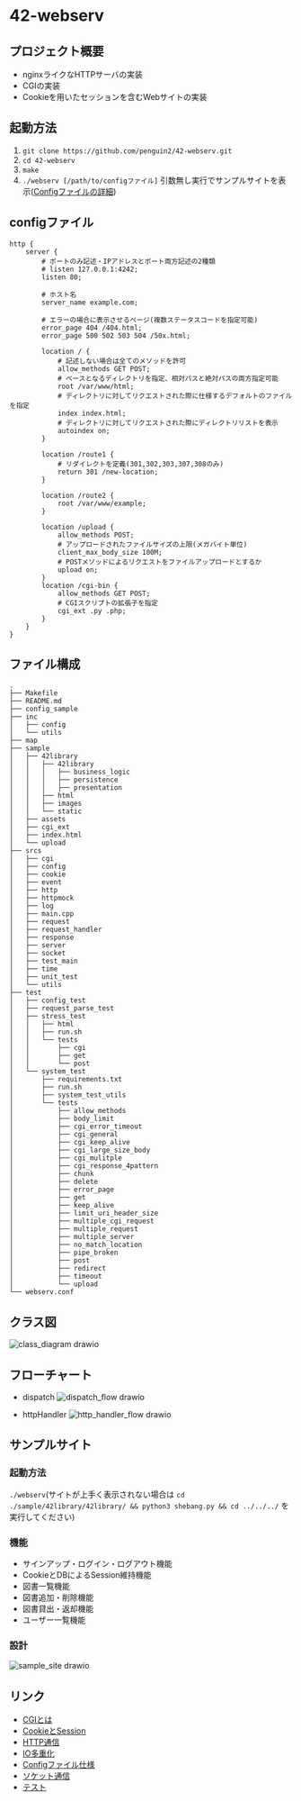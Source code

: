 # 42-webserv

## プロジェクト概要
* nginxライクなHTTPサーバの実装
* CGIの実装
* Cookieを用いたセッションを含むWebサイトの実装

## 起動方法
1. `git clone https://github.com/penguin2/42-webserv.git`
2. `cd 42-webserv`
3. `make`
4. `./webserv [/path/to/configファイル]` 引数無し実行でサンプルサイトを表示([Configファイルの詳細](https://github.com/penguin2/42-webserv/wiki/Nginx-config))

## configファイル
```
http {
    server {
        # ポートのみ記述・IPアドレスとポート両方記述の2種類
        # listen 127.0.0.1:4242;
        listen 80;

        # ホスト名
        server_name example.com;

        # エラーの場合に表示させるページ(複数ステータスコードを指定可能)
        error_page 404 /404.html;
        error_page 500 502 503 504 /50x.html;

        location / {
            # 記述しない場合は全てのメソッドを許可
            allow_methods GET POST;
            # ベースとなるディレクトリを指定、相対パスと絶対パスの両方指定可能
            root /var/www/html;
            # ディレクトリに対してリクエストされた際に仕様するデフォルトのファイルを指定
            index index.html;
            # ディレクトリに対してリクエストされた際にディレクトリリストを表示
            autoindex on;
        }

        location /route1 {
            # リダイレクトを定義(301,302,303,307,308のみ)
            return 301 /new-location;
        }

        location /route2 {
            root /var/www/example;
        }

        location /upload {
            allow_methods POST;
            # アップロードされたファイルサイズの上限(メガバイト単位)
            client_max_body_size 100M;
            # POSTメソッドによるリクエストをファイルアップロードとするか
            upload on;
        }
        location /cgi-bin {
            allow_methods GET POST;
            # CGIスクリプトの拡張子を指定
            cgi_ext .py .php;
        }
    }
}
```

## ファイル構成
```
.
├── Makefile
├── README.md
├── config_sample
├── inc
│   ├── config
│   └── utils
├── map
├── sample
│   ├── 42library
│   │   ├── 42library
│   │   │   ├── business_logic
│   │   │   ├── persistence
│   │   │   ├── presentation
│   │   ├── html
│   │   ├── images
│   │   └── static
│   ├── assets
│   ├── cgi_ext
│   ├── index.html
│   └── upload
├── srcs
│   ├── cgi
│   ├── config
│   ├── cookie
│   ├── event
│   ├── http
│   ├── httpmock
│   ├── log
│   ├── main.cpp
│   ├── request
│   ├── request_handler
│   ├── response
│   ├── server
│   ├── socket
│   ├── test_main
│   ├── time
│   ├── unit_test
│   └── utils
├── test
│   ├── config_test
│   ├── request_parse_test
│   ├── stress_test
│   │   ├── html
│   │   ├── run.sh
│   │   └── tests
│   │       ├── cgi
│   │       ├── get
│   │       └── post
│   └── system_test
│       ├── requirements.txt
│       ├── run.sh
│       ├── system_test_utils
│       └── tests
│           ├── allow_methods
│           ├── body_limit
│           ├── cgi_error_timeout
│           ├── cgi_general
│           ├── cgi_keep_alive
│           ├── cgi_large_size_body
│           ├── cgi_mulitple
│           ├── cgi_response_4pattern
│           ├── chunk
│           ├── delete
│           ├── error_page
│           ├── get
│           ├── keep_alive
│           ├── limit_uri_header_size
│           ├── multiple_cgi_request
│           ├── multiple_request
│           ├── multiple_server
│           ├── no_match_location
│           ├── pipe_broken
│           ├── post
│           ├── redirect
│           ├── timeout
│           └── upload
└── webserv.conf
```


## クラス図
![class_diagram drawio](https://github.com/penguin2/42-webserv/assets/110877359/6ec2d5fd-b2ee-4a07-85d0-a645cf8dfba0)

## フローチャート
* dispatch
![dispatch_flow drawio](https://github.com/penguin2/42-webserv/assets/110877359/a914b394-72ac-4c84-999e-9f6a40222353)

* httpHandler
![http_handler_flow drawio](https://github.com/penguin2/42-webserv/assets/110877359/870900a1-b4b6-4581-a4a6-ae400482fe7d)

## サンプルサイト
### 起動方法
`./webserv`(サイトが上手く表示されない場合は `cd ./sample/42library/42library/ && python3 shebang.py && cd ../../../` を実行してください)

### 機能
* サインアップ・ログイン・ログアウト機能
* CookieとDBによるSession維持機能
* 図書一覧機能
* 図書追加・削除機能
* 図書貸出・返却機能
* ユーザー一覧機能

### 設計
![sample_site drawio](https://github.com/penguin2/42-webserv/assets/110877359/886862e7-afda-49e5-b9e3-5f08e537ce3a)


## リンク
* [CGIとは](https://github.com/penguin2/42-webserv/wiki/CGI)
* [CookieとSession](https://github.com/penguin2/42-webserv/wiki/Cookie%EF%BC%86Session)
* [HTTP通信](https://github.com/penguin2/42-webserv/wiki/HTTP%E9%80%9A%E4%BF%A1)
* [IO多重化](https://github.com/penguin2/42-webserv/wiki/IO%E5%A4%9A%E9%87%8D%E5%8C%96)
* [Configファイル仕様](https://github.com/penguin2/42-webserv/wiki/Nginx-config)
* [ソケット通信](https://github.com/penguin2/42-webserv/wiki/Socket%E9%80%9A%E4%BF%A1)
* [テスト](https://github.com/penguin2/42-webserv/wiki/%E3%83%86%E3%82%B9%E3%83%88)
